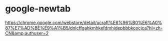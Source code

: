 # google-newtab
https://chrome.google.com/webstore/detail/ucraft%E6%96%B0%E6%A0%87%E7%AD%BE%E9%A1%B5/dnlcffgahkmhkefdmhjdepbbbkcocjca?hl=zh-CN&amp;authuser=2

